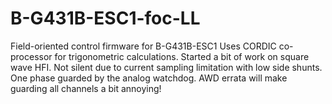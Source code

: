 # B-G431B-ESC1-foc-LL
Field-oriented control firmware for B-G431B-ESC1
Uses CORDIC co-processor for trigonometric calculations.
Started a bit of work on square wave HFI. Not silent due to current sampling limitation with low side shunts. 
One phase guarded by the analog watchdog. AWD errata will make guarding all channels a bit annoying!